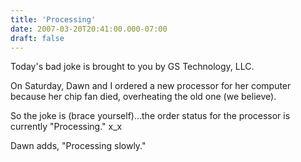```yaml
---
title: 'Processing'
date: 2007-03-20T20:41:00.000-07:00
draft: false
---
```


Today's bad joke is brought to you by GS Technology, LLC.  
  
On Saturday, Dawn and I ordered a new processor for her computer because her chip fan died, overheating the old one (we believe).  
  
So the joke is (brace yourself)...the order status for the processor is currently "Processing." x\_x  
  
Dawn adds, "Processing slowly."